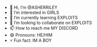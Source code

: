 - 👋 Hi, I’m @ASHERRILEY
- 👀 I’m interested in GIRLS
- 🌱 I’m currently learning EXPLOITS
- 💞️ I’m looking to collaborate on EXPLOITS
- 📫 How to reach me MY DISCORD
- 😄 Pronouns: HE/HIM
- ⚡ Fun fact: IM A BOY

<!---
ASHERRILEY/ASHERRILEY is a ✨ special ✨ repository because its `README.md` (this file) appears on your GitHub profile.
You can click the Preview link to take a look at your changes.
--->
